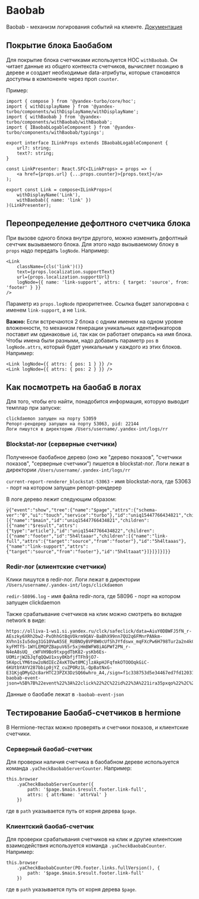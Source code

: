 # Baobab

Baobab - механизм логирования событий на клиенте. [Документация](https://wiki.yandex-team.ru/baobab/)

## Покрытие блока Баобабом

Для покрытие блока счетчиками используется HOC `withBaobab`.
Он читает данные из общего контекста счетчиков, вычисляет позицию в дереве и создает необходимые data-атрибуты, которые становятся доступны в компоненте через проп `counter`.

Пример:

``` tsx
import { compose } from '@yandex-turbo/core/hoc';
import { withDisplayName } from '@yandex-turbo/components/withDisplayName/withDisplayName';
import { withBaobab } from '@yandex-turbo/components/withBaobab/withBaobab';
import { IBaobabLogableComponent } from '@yandex-turbo/components/withBaobab/typings';

export interface ILinkProps extends IBaobabLogableComponent {
    url?: string;
    text?: string;
}

const LinkPresenter: React.SFC<ILinkProps> = props => (
    <a href={props.url} {...props.counter}>{props.text}</a>
);

export const Link = compose<ILinkProps>(
    withDisplayName('Link'),
    withBaobab({ name: 'link' })
)(LinkPresenter);
```

## Переопределение дефолтного счетчика блока

При вызове одного блока внутри другого, можно изменить дефолтный сечтчик вызываемого блока. Для этого надо вызываемому блоку в `props` надо передать `logNode`. Например:

```
<Link
    className={cls('link')()}
    text={props.localization.supportText}
    url={props.localization.supportUrl}
    logNode={{ name: 'link-support', attrs: { target: 'source', from: 'footer' } }}
/>
```

Параметр из `props.logNode` приоритетнее. Ссылка быдет залогировна с именем `link-support`, а не `link`.

**Важно:** Если встречаются 2 блока с одним именем на одном уровне вложенности, то механизм генерации уникальных идентификаторов поставит им одинаковые `id`, так как он работает опираясь на имя блока. Чтобы имена были разными, надо добавить параметр `pos` в `logNode.attrs`, который будет уникальным у каждого из этих блоков. Например:

```
<Link logNode={{ attrs: { pos: 1 } }} />
<Link logNode={{ attrs: { pos: 2 } }} />
```

## Как посмотреть на баобаб в логах

Для того, чтобы его найти, понадобится информация, которую выводит темплар при запуске:

```
clickdaemon запущен на порту 53059
Репорт-рендерер запущен на порту 53063, pid: 22144
Логи пишутся в директорию /Users/username/.yandex-int/logs/rr
```

### Blockstat-лог (серверные счетчики)

Полученное баобабное дерево (оно же "дерево показов", "счетчики показов", "серверные счетчики") пишется в blockstat-лог. Логи лежат в директории `/Users/username/.yandex-int/logs/rr`

`current-report-renderer_blockstat-53063` - имя blockstat-лога, где 53063 - порт на котором запущен репорт-рендерер

В логе дерево лежит следующим образом:

```
ÿ{"event":"show","tree":{"name":"$page","attrs":{"schema-ver":"0","ui":"touch","service":"turbo"},"id":"uniq15447766434821","children":[{"name":"$main","id":"uniq15447766434821","children":[{"name":"$result","attrs":{"type":"article"},"id":"uniq15447766434822","children":[{"name":"footer","id":"5h4ltaaar","children":[{"name":"link-full","attrs":{"target":"source","from":"footer"},"id":"5h4ltaaas"},{"name":"link-support","attrs":{"target":"source","from":"footer"},"id":"5h4ltaaat"}]}]}]}]}}
```

### Redir-лог (клиентские счетчики)

Клики пишутся в redir-лог. Логи лежат в директории `/Users/username/.yandex-int/logs/clickdaemon`

`redir-58096.log` - имя файла redir-лога, где 58096 - порт на котором запущен clickdaemon

Также срабатывание счетчиков на клик можно смотреть во вкладке network в виде:

```
https://olliva-1-ws1.si.yandex.ru/clck/safeclick/data=AiuY0DBWFJ5fN_r-AEszky6XRh2bw2-PxOhhGtBqVOkrm9QAV-BaBhX99nn7QU2q6FMnrPANkm-XVhn1sIu5dog31G10VwA5SE_RUBNOyBVP8W0cUfShJYfdswx_mqFXcPw6H798Tur2a2n4kCLXJorN4qdo0a8aAzmMcSDU3fV9wuTrqw94iVyZFNuw0cmysmtrV3NnQfK5l0v1Aovaf7AXEnDYn1E_ST0Zawioe1JECr_CCulsSNhR85VZx7KA9LgBtn4Fpbh2ssg-kyFMTf5-1WYLEMQPZBapuV65r5xjHmBWFW8iAGPWf2PN_r-N4eA8sUQ__cWFVH9Bo9txpgdTbK82-ysKb6Es-UOMirjW2bJqfqQQwU1xsy0KbfjfTFh9jO7-5K4pcLYM6tow2oNdIEcZ4xKTOwt0MCjlzAkpHJFqfmkOTOOOqkGiC-6KUtbYAYV287bbip0jYZ_cuZPORz1L-QpBatNxG-E31KjqDMyG2c8arHTC23PZX3DzSQ66whro_A4,/sign=f1c338753d5e34467ed7fd12031caa6e/keyno=0/vars=-baobab-event-json=%5B%7B%22event%22%3A%22click%22%2C%22id%22%3A%221ira35pxqo%22%2C%22cts%22%3A1544777857882%7D%5D/cts=1544777857882/*https://ya.ru/
```

Данные о баобабе лежат в `-baobab-event-json`

## Тестирование Баобаб-счетчиков в hermione

В Hermione-тестах можно проверять и счетчики показов, и клиентские счетчики.

### Серверный баобаб-счетчик

Для проверки наличия счетчика в баобабном дереве используется команда `.yaCheckBaobabServerCounter`. Например:

```
this.browser
    .yaCheckBaobabServerCounter({
        path: '$page.$main.$result.footer.link-full',
        attrs: { attrName: 'attrVal' }
    })
```

где в `path` указывается путь от корня дерева `$page`.

### Клиентский баобаб-счетчик

Для проверки срабатывания счетчиков на клик и другие клиентские взаимодействия используется команда `.yaCheckBaobabCounter`. Например:

```
this.browser
    .yaCheckBaobabCounter(PO.footer.links.fullVersion(), {
        path: '$page.$main.$result.footer.link-full'
    })
```

где в `path` указывается путь от корня дерева `$page`.
